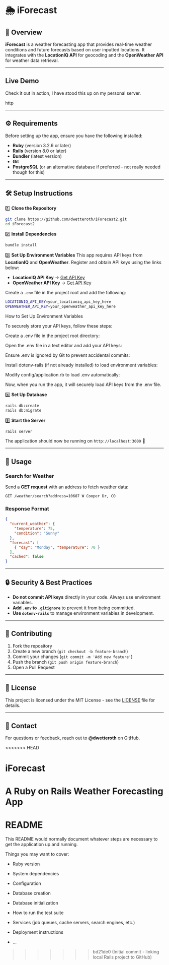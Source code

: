 # 🌦️ iForecast

## 📌 Overview
**iForecast** is a weather forecasting app that provides real-time weather conditions and future forecasts based on user inputted locations. It integrates with the **LocationIQ API** for geocoding and the **OpenWeather API** for weather data retrieval.

---

## Live Demo

Check it out in action, I have stood this up on my personal server.

http

---

## ⚙️ Requirements
Before setting up the app, ensure you have the following installed:

- **Ruby** (version 3.2.6 or later)
- **Rails** (version 8.0 or later)
- **Bundler** (latest version)
- **Git**
- **PostgreSQL** (or an alternative database if preferred - not really needed though for this)

---

## 🛠️ Setup Instructions

1️⃣ **Clone the Repository**
```bash
git clone https://github.com/dwetteroth/iForecast2.git
cd iForecast2
```

2️⃣ **Install Dependencies**
```bash
bundle install
```

3️⃣ **Set Up Environment Variables**
This app requires API keys from **LocationIQ** and **OpenWeather**. Register and obtain API keys using the links below:

- **LocationIQ API Key** → [Get API Key](https://locationiq.com/)
- **OpenWeather API Key** → [Get API Key](https://openweathermap.org/api)

Create a `.env` file in the project root and add the following:
```bash
LOCATIONIQ_API_KEY=your_locationiq_api_key_here
OPENWEATHER_API_KEY=your_openweather_api_key_here
```

How to Set Up Environment Variables

To securely store your API keys, follow these steps:

Create a .env file in the project root directory:

Open the .env file in a text editor and add your API keys:

Ensure .env is ignored by Git to prevent accidental commits:

Install dotenv-rails (if not already installed) to load environment variables:

Modify config/application.rb to load .env automatically:

Now, when you run the app, it will securely load API keys from the .env file.


4️⃣ **Set Up Database**
```bash
rails db:create
rails db:migrate
```

5️⃣ **Start the Server**
```bash
rails server
```

The application should now be running on `http://localhost:3000` 🚀

---

## 📌 Usage
### **Search for Weather**
Send a **GET request** with an address to fetch weather data:
```
GET /weather/search?address=10687 W Cooper Dr, CO
```
### **Response Format**
```json
{
  "current_weather": {
    "temperature": 75,
    "condition": "Sunny"
  },
  "forecast": [
    { "day": "Monday", "temperature": 70 }
  ],
  "cached": false
}
```

---

## 🔒 Security & Best Practices
- **Do not commit API keys** directly in your code. Always use environment variables.
- **Add `.env` to `.gitignore`** to prevent it from being committed.
- **Use `dotenv-rails`** to manage environment variables in development.

---

## 🤝 Contributing
1. Fork the repository
2. Create a new branch (`git checkout -b feature-branch`)
3. Commit your changes (`git commit -m 'Add new feature'`)
4. Push the branch (`git push origin feature-branch`)
5. Open a Pull Request

---

## 📄 License
This project is licensed under the MIT License - see the [LICENSE](LICENSE) file for details.

---

## 📧 Contact
For questions or feedback, reach out to **@dwetteroth** on GitHub.


<<<<<<< HEAD
# iForecast
A Ruby on Rails Weather Forecasting App
=======
# README

This README would normally document whatever steps are necessary to get the
application up and running.

Things you may want to cover:

* Ruby version

* System dependencies

* Configuration

* Database creation

* Database initialization

* How to run the test suite

* Services (job queues, cache servers, search engines, etc.)

* Deployment instructions

* ...
>>>>>>> bd21de0 (Initial commit - linking local Rails project to GitHub)
